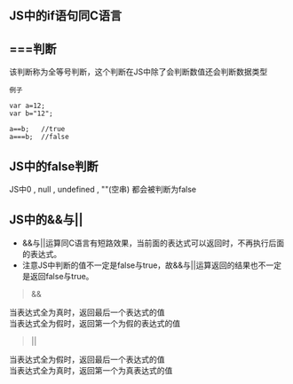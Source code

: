 ## JS中的if语句同C语言

## ===判断
该判断称为全等号判断，这个判断在JS中除了会判断数值还会判断数据类型

`例子`

    var a=12;
    var b="12";
    
    a==b;   //true
    a===b;  //false
    
## JS中的false判断
JS中0 , null , undefined , ""(空串) 都会被判断为false

## JS中的&&与||

* &&与||运算同C语言有短路效果，当前面的表达式可以返回时，不再执行后面的表达式。
* 注意JS中判断的值不一定是false与true，故&&与||运算返回的结果也不一定是返回false与true。

> &&

当表达式全为真时，返回最后一个表达式的值  
当表达式全为假时，返回第一个为假的表达式的值

> ||

当表达式全为假时，返回最后一个表达式的值  
当表达式全为真时，返回第一个为真表达式的值